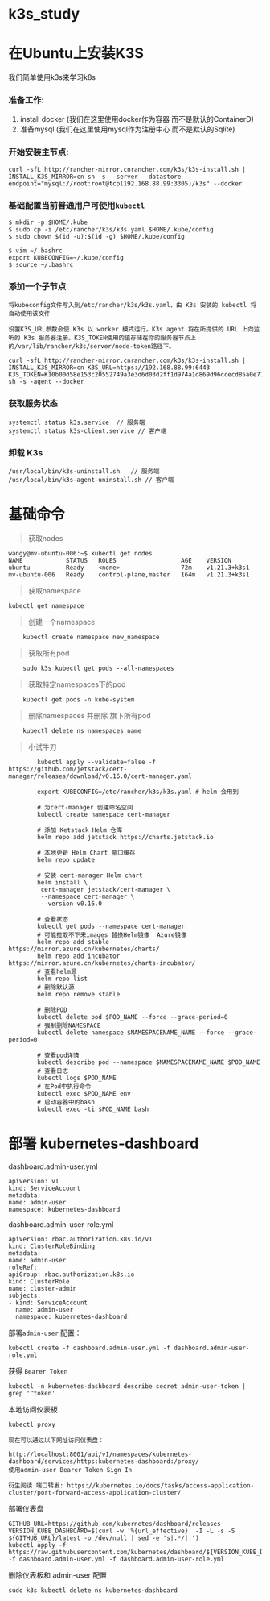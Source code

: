 # k3s_study

# 在Ubuntu上安装K3S

我们简单使用k3s来学习k8s

### 准备工作:

1. install docker  (我们在这里使用docker作为容器 而不是默认的ContainerD)
2. 准备mysql  (我们在这里使用mysql作为注册中心 而不是默认的Sqlite)

### 开始安装主节点:

``` 
curl -sfL http://rancher-mirror.cnrancher.com/k3s/k3s-install.sh | INSTALL_K3S_MIRROR=cn sh -s - server --datastore-endpoint="mysql://root:root@tcp(192.168.88.99:3305)/k3s" --docker
```

### 基础配置当前普通用户可使用`kubectl`

``` 
$ mkdir -p $HOME/.kube
$ sudo cp -i /etc/rancher/k3s/k3s.yaml $HOME/.kube/config
$ sudo chown $(id -u):$(id -g) $HOME/.kube/config
 
$ vim ~/.bashrc
export KUBECONFIG=~/.kube/config
$ source ~/.bashrc
```

### 添加一个子节点

``` 
将kubeconfig文件写入到/etc/rancher/k3s/k3s.yaml，由 K3s 安装的 kubectl 将自动使用该文件

设置K3S_URL参数会使 K3s 以 worker 模式运行。K3s agent 将在所提供的 URL 上向监听的 K3s 服务器注册。K3S_TOKEN使用的值存储在你的服务器节点上的/var/lib/rancher/k3s/server/node-token路径下。

curl -sfL http://rancher-mirror.cnrancher.com/k3s/k3s-install.sh | INSTALL_K3S_MIRROR=cn K3S_URL=https://192.168.88.99:6443 K3S_TOKEN=K10b00d58e153c20552749a3e3d6d03d2ff1d974a1d869d96ccecd85a0e777a93b6::server:1984e3457e28d7e1869537fc1e725dc6 sh -s -agent --docker
```

### 获取服务状态

``` 
systemctl status k3s.service  // 服务端
systemctl status k3s-client.service // 客户端
```

### 卸载 K3s

``` 
/usr/local/bin/k3s-uninstall.sh   // 服务端
/usr/local/bin/k3s-agent-uninstall.sh // 客户端
```

# 基础命令

> 获取nodes
``` 
wangy@mv-ubuntu-006:~$ kubectl get nodes
NAME            STATUS   ROLES                  AGE    VERSION
ubuntu          Ready    <none>                 72m    v1.21.3+k3s1
mv-ubuntu-006   Ready    control-plane,master   164m   v1.21.3+k3s1
```

> 获取namespace
``` 
kubectl get namespace
```

> 创建一个namespace
``` 
    kubectl create namespace new_namespace
```

> 获取所有pod
``` 
    sudo k3s kubectl get pods --all-namespaces
```

> 获取特定namespaces下的pod
``` 
    kubectl get pods -n kube-system
```

> 删除namespaces 并删除 旗下所有pod
``` 
    kubectl delete ns namespaces_name
```

> 小试牛刀
``` 
        kubectl apply --validate=false -f https://github.com/jetstack/cert-manager/releases/download/v0.16.0/cert-manager.yaml
        
        export KUBECONFIG=/etc/rancher/k3s/k3s.yaml # helm 会用到

        # 为cert-manager 创建命名空间
        kubectl create namespace cert-manager
      
        # 添加 Ketstack Helm 仓库
        helm repo add jetstack https://charts.jetstack.io
      
        # 本地更新 Helm Chart 窗口缓存
        helm repo update
      
        # 安装 cert-manager Helm chart
        helm install \
         cert-manager jetstack/cert-manager \
         --namespace cert-manager \
         --version v0.16.0

        # 查看状态
        kubectl get pods --namespace cert-manager
        # 可能拉取不下来images 替换Helm镜像  Azure镜像
        helm repo add stable https://mirror.azure.cn/kubernetes/charts/
        helm repo add incubator https://mirror.azure.cn/kubernetes/charts-incubator/
        # 查看helm源
        helm repo list
        # 删除默认源
        helm repo remove stable

        # 删除POD
        kubectl delete pod $POD_NAME --force --grace-period=0
        # 强制删除NAMESPACE
        kubectl delete namespace $NAMESPACENAME_NAME --force --grace-period=0

        # 查看pod详情
        kubectl describe pod --namespace $NAMESPACENAME_NAME $POD_NAME
        # 查看日志
        kubectl logs $POD_NAME
        # 在Pod中执行命令
        kubectl exec $POD_NAME env
        # 启动容器中的bash
        kubectl exec -ti $POD_NAME bash
```


# 部署 kubernetes-dashboard
dashboard.admin-user.yml
``` 
apiVersion: v1
kind: ServiceAccount
metadata:
name: admin-user
namespace: kubernetes-dashboard
```
dashboard.admin-user-role.yml

``` 
apiVersion: rbac.authorization.k8s.io/v1
kind: ClusterRoleBinding
metadata:
name: admin-user
roleRef:
apiGroup: rbac.authorization.k8s.io
kind: ClusterRole
name: cluster-admin
subjects:
- kind: ServiceAccount
  name: admin-user
  namespace: kubernetes-dashboard
```

部署`admin-user` 配置：

`kubectl create -f dashboard.admin-user.yml -f dashboard.admin-user-role.yml`

获得 `Bearer Token`

`kubectl -n kubernetes-dashboard describe secret admin-user-token | grep '^token'`

本地访问仪表板

`kubectl proxy`

``` 
现在可以通过以下网址访问仪表盘：

http://localhost:8001/api/v1/namespaces/kubernetes-dashboard/services/https:kubernetes-dashboard:/proxy/
使用admin-user Bearer Token Sign In

衍生阅读 端口转发: https://kubernetes.io/docs/tasks/access-application-cluster/port-forward-access-application-cluster/
```

部署仪表盘

``` 
GITHUB_URL=https://github.com/kubernetes/dashboard/releases
VERSION_KUBE_DASHBOARD=$(curl -w '%{url_effective}' -I -L -s -S ${GITHUB_URL}/latest -o /dev/null | sed -e 's|.*/||')
kubectl apply -f https://raw.githubusercontent.com/kubernetes/dashboard/${VERSION_KUBE_DASHBOARD}/aio/deploy/recommended.yaml -f dashboard.admin-user.yml -f dashboard.admin-user-role.yml
```

删除仪表板和 admin-user 配置

``` 
sudo k3s kubectl delete ns kubernetes-dashboard
```
